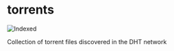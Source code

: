 torrents 
========
![Indexed](https://img.shields.io/badge/indexed-94433-blue)

Collection of torrent files discovered in the DHT network
